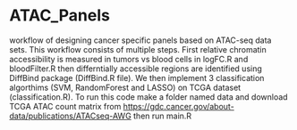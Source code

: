 # ATAC_Panels
workflow of designing cancer specific panels based on ATAC-seq data sets. This workflow consists of multiple steps. First relative chromatin accessibility is measured in tumors vs blood cells in logFC.R and bloodFilter.R then differntially accessible regions are identified using DiffBind package (DiffBind.R file). We then implement 3 classification algorthims (SVM, RandomForest and LASSO) on TCGA dataset (classification.R).
To run this code make a folder named data and download TCGA ATAC count matrix from https://gdc.cancer.gov/about-data/publications/ATACseq-AWG then run main.R
